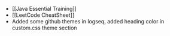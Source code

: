 - [[Java Essential Training]]
- [[LeetCode CheatSheet]]
- Added some github themes in logseq, added heading color in custom.css theme section